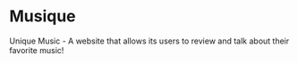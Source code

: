 # Musique
Unique Music - A website that allows its users to review and talk about their favorite music!
